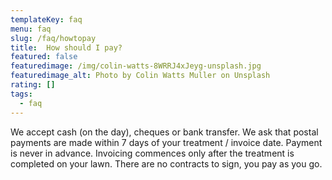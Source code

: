 ```yaml
---
templateKey: faq
menu: faq
slug: /faq/howtopay
title:  How should I pay?
featured: false
featuredimage: /img/colin-watts-8WRRJ4xJeyg-unsplash.jpg
featuredimage_alt: Photo by Colin Watts Muller on Unsplash
rating: []
tags:
  - faq
---
```


We accept cash (on the day), cheques or bank transfer. We ask that postal payments are made within 7 days of your treatment / invoice date.  Payment is never in advance. Invoicing commences only after the treatment is completed on your lawn. There are no contracts to sign, you pay as you go.